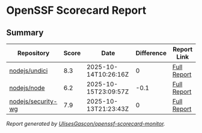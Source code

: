 # OpenSSF Scorecard Report

## Summary

| Repository | Score | Date | Difference | Report Link |
| -- | -- | -- | -- | -- |
| [nodejs/undici](https://github.com/nodejs/undici) | 8.3 | 2025-10-14T10:26:16Z | 0 | [Full Report](https://deps.dev/project/github/nodejs%2Fundici) |
| [nodejs/node](https://github.com/nodejs/node) | 6.2 | 2025-10-15T23:09:57Z | -0.1 | [Full Report](https://deps.dev/project/github/nodejs%2Fnode) |
| [nodejs/security-wg](https://github.com/nodejs/security-wg) | 7.9 | 2025-10-13T21:23:43Z | 0 | [Full Report](https://deps.dev/project/github/nodejs%2Fsecurity-wg) |

_Report generated by [UlisesGascon/openssf-scorecard-monitor](https://github.com/UlisesGascon/openssf-scorecard-monitor)._